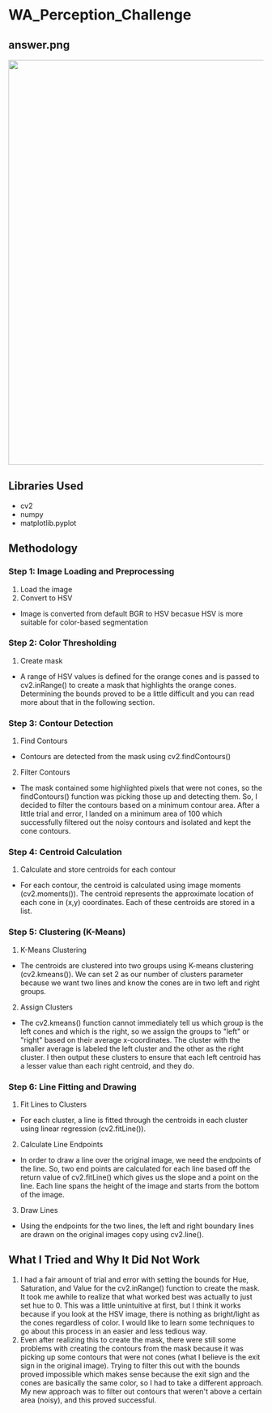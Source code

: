 # WA_Perception_Challenge

## answer.png
<div style="text-align: center;">
    <img src="answer.png" width="600" height="800">
</div>

## Libraries Used
- cv2
- numpy
- matplotlib.pyplot

## Methodology
### Step 1: Image Loading and Preprocessing
1. Load the image
2. Convert to HSV
- Image is converted from default BGR to HSV becasue HSV is more suitable for color-based segmentation

### Step 2: Color Thresholding
1. Create mask
- A range of HSV values is defined for the orange cones and is passed to cv2.inRange() to create a mask that highlights the orange cones. Determining the bounds proved to be a little difficult and you can read more about that in the following section.

### Step 3: Contour Detection
1. Find Contours
- Contours are detected from the mask using cv2.findContours()
2. Filter Contours
- The mask contained some highlighted pixels that were not cones, so the findContours() function was picking those up and detecting them. So, I decided to filter the contours based on a minimum contour area. After a little trial and error, I landed on a minimum area of 100 which successfully filtered out the noisy contours and isolated and kept the cone contours. 

### Step 4: Centroid Calculation
1. Calculate and store centroids for each contour
- For each contour, the centroid is calculated using image moments (cv2.moments()). The centroid represents the approximate location of each cone in (x,y) coordinates. Each of these centroids are stored in a list.

### Step 5: Clustering (K-Means)
1. K-Means Clustering
- The centroids are clustered into two groups using K-means clustering (cv2.kmeans()). We can set 2 as our number of clusters parameter because we want two lines and know the cones are in two left and right groups.
2. Assign Clusters
- The cv2.kmeans() function cannot immediately tell us which group is the left cones and which is the right, so we assign the groups to "left" or "right" based on their average x-coordinates. The cluster with the smaller average is labeled the left cluster and the other as the right cluster. I then output these clusters to ensure that each left centroid has a lesser value than each right centroid, and they do. 

### Step 6: Line Fitting and Drawing 
1. Fit Lines to Clusters
- For each cluster, a line is fitted through the centroids in each cluster using linear regression (cv2.fitLine()).
2. Calculate Line Endpoints
- In order to draw a line over the original image, we need the endpoints of the line. So, two end points are calculated for each line based off the return value of cv2.fitLine() which gives us the slope and a point on the line. Each line spans the height of the image and starts from the bottom of the image. 
3. Draw Lines
- Using the endpoints for the two lines, the left and right boundary lines are drawn on the original images copy using cv2.line().


## What I Tried and Why It Did Not Work
1. I had a fair amount of trial and error with setting the bounds for Hue, Saturation, and Value for the cv2.inRange() function to create the mask. It took me awhile to realize that what worked best was actually to just set hue to 0. This was a little unintuitive at first, but I think it works because if you look at the HSV image, there is nothing as bright/light as the cones regardless of color. I would like to learn some techniques to go about this process in an easier and less tedious way. 
2. Even after realizing this to create the mask, there were still some problems with creating the contours from the mask because it was picking up some contours that were not cones (what I believe is the exit sign in the original image). Trying to filter this out with the bounds proved impossible which makes sense because the exit sign and the cones are basically the same color, so I had to take a different approach. My new approach was to filter out contours that weren't above a certain area (noisy), and this proved successful. 